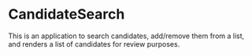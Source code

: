 # CandidateSearch
This is an application to search candidates, add/remove them from a list, and renders a list of candidates for review purposes.
